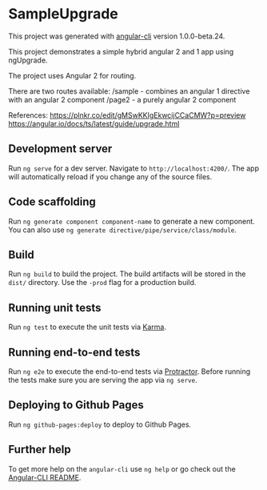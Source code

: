# SampleUpgrade

This project was generated with [angular-cli](https://github.com/angular/angular-cli) version 1.0.0-beta.24.

This project demonstrates a simple hybrid angular 2 and 1 app using ngUpgrade.  

The project uses Angular 2 for routing.

There are two routes available:
/sample - combines an angular 1 directive with an angular 2 component
/page2 - a purely angular 2 component

References:
https://plnkr.co/edit/gMSwKKIgEkwcijCCaCMW?p=preview
https://angular.io/docs/ts/latest/guide/upgrade.html

## Development server
Run `ng serve` for a dev server. Navigate to `http://localhost:4200/`. The app will automatically reload if you change any of the source files.

## Code scaffolding

Run `ng generate component component-name` to generate a new component. You can also use `ng generate directive/pipe/service/class/module`.

## Build

Run `ng build` to build the project. The build artifacts will be stored in the `dist/` directory. Use the `-prod` flag for a production build.

## Running unit tests

Run `ng test` to execute the unit tests via [Karma](https://karma-runner.github.io).

## Running end-to-end tests

Run `ng e2e` to execute the end-to-end tests via [Protractor](http://www.protractortest.org/).
Before running the tests make sure you are serving the app via `ng serve`.

## Deploying to Github Pages

Run `ng github-pages:deploy` to deploy to Github Pages.

## Further help

To get more help on the `angular-cli` use `ng help` or go check out the [Angular-CLI README](https://github.com/angular/angular-cli/blob/master/README.md).
